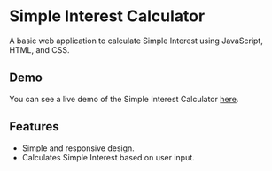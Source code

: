 # Simple Interest Calculator

A basic web application to calculate Simple Interest using JavaScript, HTML, and CSS.

## Demo

You can see a live demo of the Simple Interest Calculator [here](#).

## Features

- Simple and responsive design.
- Calculates Simple Interest based on user input.
